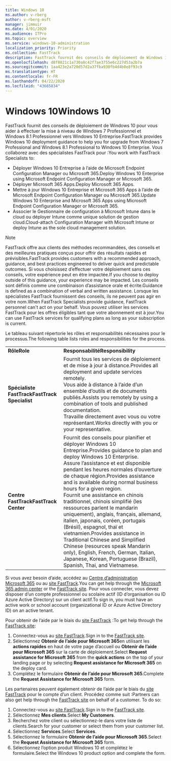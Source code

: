 ```yaml
---
title: Windows 10
ms.author: v-rberg
author: v-rberg-msft
manager: jimmuir
ms.date: 4/01/2020
ms.audience: ITPro
ms.topic: overview
ms.service: windows-10-administration
localization_priority: Priority
ms.collection: FastTrack
description: FastTrack fournit des conseils de déploiement de Windows 10 pour vous aider à effectuer la mise à niveau de Windows 7 Professionnel et Windows 8.1 Professionnel vers Windows 10 Entreprise.
ms.openlocfilehash: d8f8821c1a730a8c42f7ae3755e6c227d53a2b7a
ms.sourcegitcommit: 1aa423e2a720d57d2a37fba930fb4d4b0e8f93c9
ms.translationtype: HT
ms.contentlocale: fr-FR
ms.lasthandoff: 04/22/2020
ms.locfileid: "43665834"
---
```

# <a name="windows-10"></a><span data-ttu-id="4840a-103">Windows 10</span><span class="sxs-lookup"><span data-stu-id="4840a-103">Windows 10</span></span>

<span data-ttu-id="4840a-104">FastTrack fournit des conseils de déploiement de Windows 10 pour vous aider à effectuer la mise à niveau de Windows 7 Professionnel et Windows 8.1 Professionnel vers Windows 10 Entreprise.</span><span class="sxs-lookup"><span data-stu-id="4840a-104">FastTrack provides Windows 10 deployment guidance to help you for upgrade from Windows 7 Professional and Windows 8.1 Professional to Windows 10 Enterprise.</span></span> <span data-ttu-id="4840a-105">Vous collaborez avec des spécialistes FastTrack pour :</span><span class="sxs-lookup"><span data-stu-id="4840a-105">You work with FastTrack Specialists to:</span></span>

- <span data-ttu-id="4840a-106">Déployer Windows 10 Entreprise à l’aide de Microsoft Endpoint Configuration Manager ou Microsoft 365.</span><span class="sxs-lookup"><span data-stu-id="4840a-106">Deploy Windows 10 Enterprise using Microsoft Endpoint Configuration Manager or Microsoft 365.</span></span>
- <span data-ttu-id="4840a-107">Déployer Microsoft 365 Apps.</span><span class="sxs-lookup"><span data-stu-id="4840a-107">Deploy Microsoft 365 Apps.</span></span> 
- <span data-ttu-id="4840a-108">Mettre à jour Windows 10 Entreprise et Microsoft 365 Apps à l’aide de Microsoft Endpoint Configuration Manager ou Microsoft 365.</span><span class="sxs-lookup"><span data-stu-id="4840a-108">Update Windows 10 Enterprise and Microsoft 365 Apps using Microsoft Endpoint Configuration Manager or Microsoft 365.</span></span>
- <span data-ttu-id="4840a-109">Associer le Gestionnaire de configuration à Microsoft Intune dans le cloud ou déployer Intune comme unique solution de gestion cloud.</span><span class="sxs-lookup"><span data-stu-id="4840a-109">Cloud-attach Configuration Manager with Microsoft Intune or deploy Intune as the sole cloud management solution.</span></span>
  
> [!NOTE]
> <span data-ttu-id="4840a-110">FastTrack offre aux clients des méthodes recommandées, des conseils et des meilleures pratiques conçus pour offrir des résultats rapides et prévisibles.</span><span class="sxs-lookup"><span data-stu-id="4840a-110">FastTrack provides customers with a recommended approach, guidance, and best practices engineered to deliver quick and predictable outcomes.</span></span> <span data-ttu-id="4840a-111">Si vous choisissez d’effectuer votre déploiement sans ces conseils, votre expérience peut en être impactée.</span><span class="sxs-lookup"><span data-stu-id="4840a-111">If you choose to deploy outside of this guidance, your experience may be impacted.</span></span> <span data-ttu-id="4840a-112">Les conseils sont définis comme une combinaison d’assistance orale et écrite.</span><span class="sxs-lookup"><span data-stu-id="4840a-112">Guidance is defined as a combination of verbal and written assistance.</span></span> <span data-ttu-id="4840a-113">Lorsque les spécialistes FastTrack fournissent des conseils, ils ne peuvent pas agir en votre nom.</span><span class="sxs-lookup"><span data-stu-id="4840a-113">When FastTrack Specialists provide guidance, FastTrack personnel can't act on your behalf.</span></span> <span data-ttu-id="4840a-114">Vous pouvez utiliser les services FastTrack pour les offres éligibles tant que votre abonnement est à jour.</span><span class="sxs-lookup"><span data-stu-id="4840a-114">You can use FastTrack services for qualifying plans as long as your subscription is current.</span></span>  
    
<span data-ttu-id="4840a-115">Le tableau suivant répertorie les rôles et responsabilités nécessaires pour le processus.</span><span class="sxs-lookup"><span data-stu-id="4840a-115">The following table lists roles and responsibilities for the process.</span></span>

|||
|:-----|:-----|
|<span data-ttu-id="4840a-116">**Rôle**</span><span class="sxs-lookup"><span data-stu-id="4840a-116">**Role**</span></span> <br/> |<span data-ttu-id="4840a-117">**Responsabilité**</span><span class="sxs-lookup"><span data-stu-id="4840a-117">**Responsibility**</span></span> <br/> |
|<span data-ttu-id="4840a-118">**Spécialiste FastTrack**</span><span class="sxs-lookup"><span data-stu-id="4840a-118">**FastTrack Specialist**</span></span> <br/> |<span data-ttu-id="4840a-119">Fournit tous les services de déploiement et de mise à jour à distance.</span><span class="sxs-lookup"><span data-stu-id="4840a-119">Provides all deployment and update services remotely.</span></span>  <br/> <span data-ttu-id="4840a-120">Vous aide à distance à l’aide d’un ensemble d’outils et de documents publiés.</span><span class="sxs-lookup"><span data-stu-id="4840a-120">Assists you remotely by using a combination of tools and published documentation.</span></span> <br/> <span data-ttu-id="4840a-121">Travaille directement avec vous ou votre représentant.</span><span class="sxs-lookup"><span data-stu-id="4840a-121">Works directly with you or your representative.</span></span>|
|<span data-ttu-id="4840a-122">**Centre FastTrack**</span><span class="sxs-lookup"><span data-stu-id="4840a-122">**FastTrack Center**</span></span>  <br/> |<span data-ttu-id="4840a-123">Fournit des conseils pour planifier et déployer Windows 10 Entreprise.</span><span class="sxs-lookup"><span data-stu-id="4840a-123">Provides guidance to plan and deploy Windows 10 Enterprise.</span></span>   <br/> <span data-ttu-id="4840a-124">Assure l’assistance et est disponible pendant les heures normales d’ouverture de chaque région.</span><span class="sxs-lookup"><span data-stu-id="4840a-124">Provides assistance and is available during normal business hours for a given region.</span></span> <br/> <span data-ttu-id="4840a-125">Fournit une assistance en chinois traditionnel, chinois simplifié (les ressources parlent le mandarin uniquement), anglais, français, allemand, italien, japonais, coréen, portugais (Brésil), espagnol, thaï et vietnamien.</span><span class="sxs-lookup"><span data-stu-id="4840a-125">Provides assistance in Traditional Chinese and Simplified Chinese (resources speak Mandarin only), English, French, German, Italian, Japanese, Korean, Portuguese (Brazil), Spanish, Thai, and Vietnamese.</span></span>|
 
<span data-ttu-id="4840a-126">Si vous avez besoin d’aide, accédez au [Centre d’administration Microsoft 365](https://go.microsoft.com/fwlink/?linkid=2032704) ou au [site FastTrack](https://go.microsoft.com/fwlink/?linkid=780698).</span><span class="sxs-lookup"><span data-stu-id="4840a-126">You can get help through the [Microsoft 365 admin center](https://go.microsoft.com/fwlink/?linkid=2032704) or the [FastTrack site](https://go.microsoft.com/fwlink/?linkid=780698).</span></span> <span data-ttu-id="4840a-127">Pour vous connecter, vous devez disposer d’un compte professionnel ou scolaire actif (ID d’organisation ou ID Azure Active Directory) sur un client actif.</span><span class="sxs-lookup"><span data-stu-id="4840a-127">To sign in, you must have an active work or school account (organizational ID or Azure Active Directory ID) on an active tenant.</span></span> 

<span data-ttu-id="4840a-128">Pour obtenir de l’aide par le biais du [site FastTrack](https://go.microsoft.com/fwlink/?linkid=780698) :</span><span class="sxs-lookup"><span data-stu-id="4840a-128">To get help through the [FastTrack site](https://go.microsoft.com/fwlink/?linkid=780698):</span></span> 
1.    <span data-ttu-id="4840a-129">Connectez-vous au [site FastTrack](https://go.microsoft.com/fwlink/?linkid=780698).</span><span class="sxs-lookup"><span data-stu-id="4840a-129">Sign in to the [FastTrack site](https://go.microsoft.com/fwlink/?linkid=780698).</span></span> 
2.    <span data-ttu-id="4840a-130">Sélectionnez **Obtenir de l’aide pour Microsoft 365**en utilisant les **actions rapides** en haut de votre page d’accueil ou **Obtenir de l’aide pour Microsoft 365** sur la carte de déploiement.</span><span class="sxs-lookup"><span data-stu-id="4840a-130">Select **Request assistance for Microsoft 365** from the **quick actions** on the top of your landing page or by selecting **Request assistance for Microsoft 365** on the deploy card.</span></span>
3.    <span data-ttu-id="4840a-131">Complétez le formulaire **Obtenir de l’aide pour Microsoft 365**.</span><span class="sxs-lookup"><span data-stu-id="4840a-131">Complete the **Request Assistance for Microsoft 365** form.</span></span>
  
<span data-ttu-id="4840a-p104">Les partenaires peuvent également obtenir de l’aide par le biais du [site FastTrack](https://go.microsoft.com/fwlink/?linkid=780698) pour le compte d’un client. Procédez comme suit :</span><span class="sxs-lookup"><span data-stu-id="4840a-p104">Partners can also get help through the [FastTrack site](https://go.microsoft.com/fwlink/?linkid=780698) on behalf of a customer. To do so:</span></span>
1.    <span data-ttu-id="4840a-134">Connectez-vous au [site FastTrack](https://go.microsoft.com/fwlink/?linkid=780698).</span><span class="sxs-lookup"><span data-stu-id="4840a-134">Sign in to the [FastTrack site](https://go.microsoft.com/fwlink/?linkid=780698).</span></span> 
2.    <span data-ttu-id="4840a-135">Sélectionnez **Mes clients**.</span><span class="sxs-lookup"><span data-stu-id="4840a-135">Select **My Customers**.</span></span>
3.    <span data-ttu-id="4840a-136">Recherchez votre client ou sélectionnez-le dans votre liste de clients.</span><span class="sxs-lookup"><span data-stu-id="4840a-136">Search for your customer or select them from your customer list.</span></span>
4.    <span data-ttu-id="4840a-137">Sélectionnez **Services**.</span><span class="sxs-lookup"><span data-stu-id="4840a-137">Select **Services**.</span></span>
5.    <span data-ttu-id="4840a-138">Sélectionnez le formulaire **Obtenir de l’aide pour Microsoft 365**.</span><span class="sxs-lookup"><span data-stu-id="4840a-138">Select the **Request Assistance for Microsoft 365** form.</span></span>
6.    <span data-ttu-id="4840a-139">Sélectionnez l’option produit Windows 10 et complétez le formulaire.</span><span class="sxs-lookup"><span data-stu-id="4840a-139">Select the Windows 10 product option and complete the form.</span></span>
 
